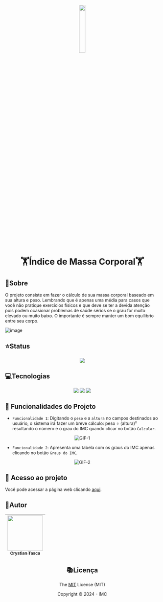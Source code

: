 

<div align="center">
 <img width="20%" src="https://github.com/Legolas-2023/IMC/assets/151743336/77c84717-c2b3-475f-b386-045c877fb239">

<h1>
  
  **🏋️Índice de Massa Corporal🏋️**
  
</h1>
</div>

## :bookmark_tabs:Sobre
  <p>O projeto consiste em fazer o cálculo de sua massa corporal baseado em sua altura e peso. Lembrando que é apenas uma média para casos que você não pratique exercícios físicos e que deve se ter a devida atenção pois podem ocasionar problemas de saúde sérios se o grau for muito elevado ou muito baixo. O importante é sempre manter um bom equílibrio entre seu corpo.</p>

![image](https://github.com/Legolas-2023/IMC/assets/151743336/9c6a62f3-2ebd-4ec8-a1ef-acc87af07454)

## :star:Status
<div align="center">

<img src="https://img.shields.io/badge/FINALIZADO-green?style=flat&label=STATUS&labelColor=black">

</div>

## :computer:Tecnologias
<div align="center">

<img src="https://img.shields.io/badge/HTML5-%23E34F26?style=for-the-badge&logo=html5&labelColor=black">

<img src="https://img.shields.io/badge/CSS3-black?style=for-the-badge&logo=css3&labelColor=%231572B6">

<img src="https://img.shields.io/badge/JavaScript-%23F7DF1E?style=for-the-badge&logo=javascript&logoColor=%23F7DF1E&labelColor=black">

</div>

## :hammer: Funcionalidades do Projeto
- `Funcionalidade 1`: Digitando o `peso` e a `altura` no campos destinados ao usuário, o sistema irá fazer um breve cálculo: peso ÷ (altura)² resultando o número e o grau do IMC quando clicar no botão `Calcular`.

<div align="center">

 ![GIF-1](https://github.com/Legolas-2023/IMC/assets/151743336/b004fa9a-6ac3-4aaa-bc7a-868d9e4c756f)

</div>

- `Funcionalidade 2`: Apresenta uma tabela com os graus do IMC apenas clicando no botão `Graus do IMC`.

<div align="center">

![GIF-2](https://github.com/Legolas-2023/IMC/assets/151743336/d507c168-5b2c-4ccb-a340-1cb310ffcdd9)

</div>

## 📁 Acesso ao projeto
Você pode acessar a página web clicando [aqui](https://imc-mauve.vercel.app).

## :bust_in_silhouette:Autor

| [<img loading="lazy" src="https://avatars.githubusercontent.com/u/151743336?s=400&u=d8307a26ed9672d44b55295e016a1c097809dd18&v=4" width=115><br><sub>Crystian Tasca</sub>](https://github.com/Legolas-2023) |
| :---: |

<div align="center">
 
 ## :books:Licença

 The [MIT](https://github.com/Legolas-2023/IMC/blob/main/LICENSE) License (MIT)

Copyright ©️ 2024 - IMC
</div>
